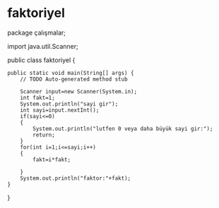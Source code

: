 # faktoriyel
package çalışmalar;

import java.util.Scanner;

public class faktoriyel {

	public static void main(String[] args) {
		// TODO Auto-generated method stub

		Scanner input=new Scanner(System.in);
		int fakt=1;
		System.out.println("sayi gir");
		int sayi=input.nextInt();
		if(sayi<=0)
		{
			System.out.println("lutfen 0 veya daha büyük sayi gir:");
			return;
		}
		for(int i=1;i<=sayi;i++)
		{
			fakt=i*fakt;
			
		}
		System.out.println("faktor:"+fakt);
	}

}
